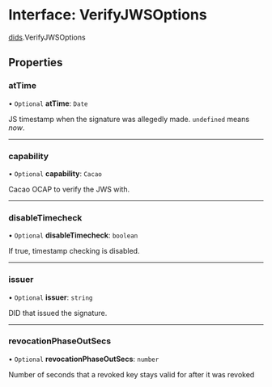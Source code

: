 # Interface: VerifyJWSOptions

[dids](../modules/dids.md).VerifyJWSOptions

## Properties

### atTime

• `Optional` **atTime**: `Date`

JS timestamp when the signature was allegedly made. `undefined` means _now_.

___

### capability

• `Optional` **capability**: `Cacao`

Cacao OCAP to verify the JWS with.

___

### disableTimecheck

• `Optional` **disableTimecheck**: `boolean`

If true, timestamp checking is disabled.

___

### issuer

• `Optional` **issuer**: `string`

DID that issued the signature.

___

### revocationPhaseOutSecs

• `Optional` **revocationPhaseOutSecs**: `number`

Number of seconds that a revoked key stays valid for after it was revoked
